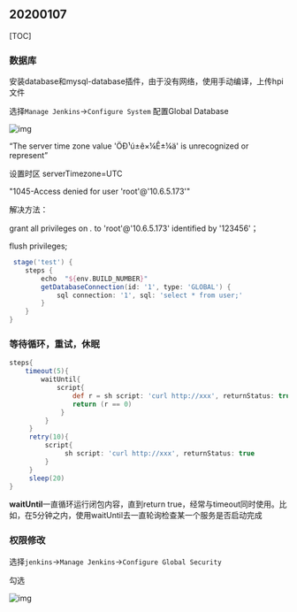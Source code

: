 ## 20200107

[TOC]

### 数据库

安装database和mysql-database插件，由于没有网络，使用手动编译，上传hpi文件

选择`Manage Jenkins`->`Configure System` 配置Global Database

![img](C:\Users\cheng.lu\Desktop\temp\workspace\jenkins\pics\jenkins_20200107\企业微信截图_15783879008175.png)

“The server time zone value 'ÖÐ¹ú±ê×¼Ê±¼ä' is unrecognized or represent”

设置时区 serverTimezone=UTC



"1045-Access denied for user 'root'@'10.6.5.173'"

解决方法：

grant all privileges on *.* to 'root'@'10.6.5.173' identified by '123456'；

flush privileges;

```groovy
 stage('test') {
	steps {
	    echo  "${env.BUILD_NUMBER}"    
	    getDatabaseConnection(id: '1', type: 'GLOBAL') {
            sql connection: '1', sql: 'select * from user;'
        }
	}
}
```

### 等待循环，重试，休眠

```groovy
steps{
    timeout(5){
        waitUntil{
            script{
                def r = sh script: 'curl http://xxx', returnStatus: true
                return (r == 0)
             }
         }
     }
     retry(10){
         script{
              sh script: 'curl http://xxx', returnStatus: true
         }
     }
     sleep(20)
}
```

**waitUntil**一直循环运行闭包内容，直到return true，经常与timeout同时使用。比如，在5分钟之内，使用waitUntil去一直轮询检查某一个服务是否启动完成

### 权限修改

选择`jenkins`->`Manage Jenkins`->`Configure Global Security`

勾选

![img](C:\Users\cheng.lu\Desktop\temp\workspace\jenkins\pics\jenkins_20200107\企业微信截图_1578980685499.png)

